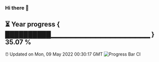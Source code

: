 ### Hi there 👋
⏳ Year progress { ██████████▁▁▁▁▁▁▁▁▁▁▁▁▁▁▁▁▁▁▁▁ } 35.07 %
---
⏰ Updated on Mon, 09 May 2022 00:30:17 GMT
![Progress Bar CI](https://github.com/Moyi321/Moyi321/workflows/Progress%20Bar%20CI/badge.svg)
